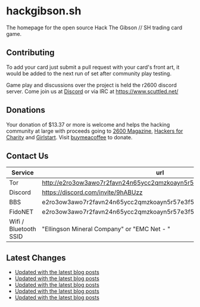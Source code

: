 # hackgibson.sh
The homepage for the open source Hack The Gibson // SH trading card game.


## Contributing

To add your card just submit a pull request with your card's front art, it would be added to the next run of set after community play testing.

Game play and discussions over the project is held the r2600 discord server. Come join us at [Discord](https://discord.com/invite/9hABUzz) or via IRC at https://www.scuttled.net/


## Donations

Your donation of $13.37 or more is welcome and helps the hacking community at large with proceeds going to [2600 Magazine](https://2600.com/), [Hackers for Charity](https://hackersforcharity.org) and [Girlstart](https://girlstart.org).  Visit [buymeacoffee](https://www.buymeacoffee.com/hackgibson.sh) to donate.


## Contact Us

Service | url
-|-
Tor | http://e2ro3ow3awo7r2favn24n65ycc2qmzkoayn5r57e3f56nvjwdcgg32ad.onion
Discord | https://discord.com/invite/9hABUzz
BBS | e2ro3ow3awo7r2favn24n65ycc2qmzkoayn5r57e3f56nvjwdcgg32ad.onion:23
FidoNET | e2ro3ow3awo7r2favn24n65ycc2qmzkoayn5r57e3f56nvjwdcgg32ad.onion:24554
Wifi / Bluetooth SSID | "Ellingson Mineral Company" or "EMC Net - <fidonet address>"

## Latest Changes
<!-- BLOG-POST-LIST:START -->
- [Updated with the latest blog posts](https://github.com/DFW2600/hackgibson.sh/commit/a3d34493ef040eee449429196e746d2fdd990fb7)
- [Updated with the latest blog posts](https://github.com/DFW2600/hackgibson.sh/commit/0cfeba237d43b5d8f88a883956c9243fa9ce3216)
- [Updated with the latest blog posts](https://github.com/DFW2600/hackgibson.sh/commit/bc13c72ed5f7f3911e03ff8e4b9d00d39058f072)
- [Updated with the latest blog posts](https://github.com/DFW2600/hackgibson.sh/commit/3cb8b0a6415cf8c8626a3103952284cce08faebc)
- [Updated with the latest blog posts](https://github.com/DFW2600/hackgibson.sh/commit/8fdb41e721e4d54202e61976b30c48916228bfef)
<!-- BLOG-POST-LIST:END -->
